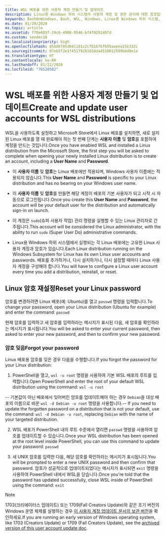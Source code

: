 ```yaml
---
title: WSL 배포를 위한 사용자 계정 만들기 및 업데이트
description: Linux용 Windows 하위 시스템의 사용자 계정 및 권한 관리에 대한 참조입니다.
keywords: BashOnWindows, Bash, WSL, Windows, Linux용 Windows 하위 시스템, Windows 하위 시스템, Ubuntu, 사용자 계정
ms.date: 01/20/2020
ms.topic: article
ms.assetid: f70e685f-24c6-4908-9546-bf4f0291d8fd
ms.custom: seodec18
ms.localizationpriority: high
ms.openlocfilehash: 85bd8f05d041181c2cfb16f6fb55aaeea15b332c
ms.sourcegitcommit: 07eb5f2e1f4517928165dda4510012599b0d0e1e
ms.translationtype: HT
ms.contentlocale: ko-KR
ms.lasthandoff: 01/22/2020
ms.locfileid: "76520582"
---
```

# <a name="create-and-update-user-accounts-for-wsl-distributions"></a><span data-ttu-id="1c165-104">WSL 배포를 위한 사용자 계정 만들기 및 업데이트</span><span class="sxs-lookup"><span data-stu-id="1c165-104">Create and update user accounts for WSL distributions</span></span>

<span data-ttu-id="1c165-105">WSL을 사용하도록 설정하고 Microsoft Store에서 Linux 배포를 설치하면, 새로 설치된 Linux 배포를 열 때 완료해야 하는 첫 번째 단계는 **사용자 이름** 및 **암호**를 포함하여 계정을 만드는 것입니다.</span><span class="sxs-lookup"><span data-stu-id="1c165-105">Once you have enabled WSL and installed a Linux distribution from the Microsoft Store, the first step you will be asked to complete when opening your newly installed Linux distribution is to create an account, including a **User Name** and **Password**.</span></span>

- <span data-ttu-id="1c165-106">이 **사용자 이름** 및 **암호**는 Linux 배포에만 적용되며, Windows 사용자 이름에는 적용되지 않습니다.</span><span class="sxs-lookup"><span data-stu-id="1c165-106">This **User Name** and **Password** is specific to your Linux distribution and has no bearing on your Windows user name.</span></span>

- <span data-ttu-id="1c165-107">이 **사용자 이름** 및 **암호**를 만들면 해당 계정이 배포의 기본 사용자가 되고 시작 시 자동으로 로그인됩니다.</span><span class="sxs-lookup"><span data-stu-id="1c165-107">Once you create this **User Name** and **Password**, the account will be your default user for the distribution and automatically sign-in on launch.</span></span>

- <span data-ttu-id="1c165-108">이 계정은 `sudo`(슈퍼 사용자 작업) 관리 명령을 실행할 수 있는 Linux 관리자로 간주됩니다.</span><span class="sxs-lookup"><span data-stu-id="1c165-108">This account will be considered the Linux administrator, with the ability to run `sudo` (Super User Do) administrative commands.</span></span>

- <span data-ttu-id="1c165-109">Linux용 Windows 하위 시스템에서 실행되는 각 Linux 배포에는 고유한 Linux 사용자 계정과 암호가 있습니다.</span><span class="sxs-lookup"><span data-stu-id="1c165-109">Each Linux distribution running on the Windows Subsystem for Linux has its own Linux user accounts and passwords.</span></span>  <span data-ttu-id="1c165-110">배포를 추가하거나, 다시 설치하거나, 다시 설정할 때마다 Linux 사용자 계정을 구성해야 합니다.</span><span class="sxs-lookup"><span data-stu-id="1c165-110">You will have to configure a Linux user account every time you add a distribution, reinstall, or reset.</span></span>

## <a name="reset-your-linux-password"></a><span data-ttu-id="1c165-111">Linux 암호 재설정</span><span class="sxs-lookup"><span data-stu-id="1c165-111">Reset your Linux password</span></span>

<span data-ttu-id="1c165-112">암호를 변경하려면 Linux 배포(예: Ubuntu)를 열고 `passwd` 명령을 입력합니다.</span><span class="sxs-lookup"><span data-stu-id="1c165-112">To change your password, open your Linux distribution (Ubuntu for example) and enter the command: `passwd`</span></span>

<span data-ttu-id="1c165-113">현재 암호를 입력하고 새 암호를 입력하라는 메시지가 표시된 다음, 새 암호를 확인하라는 메시지가 표시됩니다.</span><span class="sxs-lookup"><span data-stu-id="1c165-113">You will be asked to enter your current password, then asked to enter your new password, and then to confirm your new password.</span></span>

### <a name="forgot-your-password"></a><span data-ttu-id="1c165-114">암호 잊음</span><span class="sxs-lookup"><span data-stu-id="1c165-114">Forgot your password</span></span>

<span data-ttu-id="1c165-115">Linux 배포용 암호를 잊은 경우 다음을 수행합니다.</span><span class="sxs-lookup"><span data-stu-id="1c165-115">If you forgot the password for your Linux distribution:</span></span>

1. <span data-ttu-id="1c165-116">PowerShell을 열고, `wsl -u root` 명령을 사용하여 기본 WSL 배포의 루트를 입력합니다.</span><span class="sxs-lookup"><span data-stu-id="1c165-116">Open PowerShell and enter the root of your default WSL distribution using the command: `wsl -u root`</span></span>

<span data-ttu-id="1c165-117">-- 기본값이 아닌 배포에서 잊어버린 암호를 업데이트해야 하는 경우 `Debian`을 대상 배포의 이름으로 바꾼 `wsl -d Debian -u root` 명령을 사용합니다.</span><span class="sxs-lookup"><span data-stu-id="1c165-117">-- If you need to update the forgotten password on a distribution that is not your default, use the command: `wsl -d Debian -u root`, replacing `Debian` with the name of your targeted distribution.</span></span>

2. <span data-ttu-id="1c165-118">WSL 배포가 PowerShell 내의 루트 수준에서 열리면 `passwd` 명령을 사용하여 암호를 업데이트할 수 있습니다.</span><span class="sxs-lookup"><span data-stu-id="1c165-118">Once your WSL distribution has been opened at the root level inside PowerShell, you can use this command to update your password: `passwd`</span></span>

3. <span data-ttu-id="1c165-119">새 UNIX 암호를 입력한 다음, 해당 암호를 확인하라는 메시지가 표시됩니다.</span><span class="sxs-lookup"><span data-stu-id="1c165-119">You will be prompted to enter a new UNIX password and then confirm that password.</span></span> <span data-ttu-id="1c165-120">암호가 성공적으로 업데이트되었다는 메시지가 표시되면 `exit` 명령을 사용하여 PowerShell 내에서 WSL을 닫습니다.</span><span class="sxs-lookup"><span data-stu-id="1c165-120">Once you're told that the password has updated successfully, close WSL inside of PowerShell using the command: `exit`</span></span>

> [!NOTE]
> <span data-ttu-id="1c165-121">1703(크리에이터스 업데이트) 또는 1709(Fall Creators Update)와 같은 초기 버전의 Windows 운영 체제를 실행하는 경우 [이 사용자 계정 업데이트 문서의 보관 버전](./user-support-archived.md)을 확인하세요.</span><span class="sxs-lookup"><span data-stu-id="1c165-121">If you are running an early version of Windows operating system, like 1703 (Creators Update) or 1709 (Fall Creators Update), see the [archived version of this user account update doc](./user-support-archived.md).</span></span>
